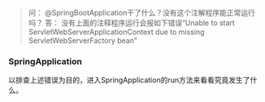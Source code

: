> 问： @SpringBootApplication干了什么？没有这个注解程序能正常运行吗？
> 答： 没有上面的注释程序运行会报如下错误“Unable to start ServletWebServerApplicationContext due to missing ServletWebServerFactory bean”

### SpringApplication

以排查上述错误为目的，进入SpringApplication的run方法来看看究竟发生了什么。